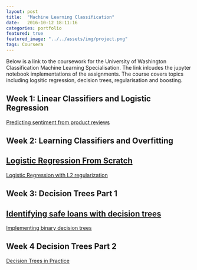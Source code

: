 ```yaml
---
layout: post
title:  "Machine Learning Classification"
date:   2016-10-12 18:11:16
categories: portfolio
featured: true
featured_image: "../../assets/img/project.png"
tags: Coursera
---
```


Below is a link to the coursework for the University of Washington Classification
Machine Learning Specialisation. The link inlcudes the jupyter notebook implementations of the assignments. The course covers topics including logsitic regression, decision trees, regularisation and boosting.

## Week 1: Linear Classifiers and Logistic Regression

[Predicting sentiment from product reviews](http://nbviewer.jupyter.org/github/DFoly/Machine-Learning/blob/master/Python/Classification/Week%201/module-2-linear-classifier-assignment-blank.ipynb)

## Week 2: Learning Classifiers and Overfitting

[Logistic Regression From Scratch](http://nbviewer.jupyter.org/github/DFoly/Machine-Learning/blob/master/Python/Classification/Week%202/module-3-linear-classifier-learning-assignment-blank.ipynb)
---

[Logistic Regression with L2 regularization](http://nbviewer.jupyter.org/github/DFoly/Machine-Learning/blob/master/Python/Classification/Week%202/module-4-linear-classifier-regularization-assignment-blank.ipynb)

## Week 3: Decision Trees Part 1

[Identifying safe loans with decision trees](http://nbviewer.jupyter.org/github/DFoly/Machine-Learning/blob/master/Python/Classification/Week%203/module-5-decision-tree-assignment-1-blank.ipynb)
---

[Implementing binary decision trees](http://nbviewer.jupyter.org/github/DFoly/Machine-Learning/blob/master/Python/Classification/Week%203/module-5-decision-tree-assignment-2-blank.ipynb)

## Week 4 Decision Trees Part 2

[Decision Trees in Practice](http://nbviewer.jupyter.org/github/DFoly/Machine-Learning/blob/master/Python/Classification/Week%204/module-6-decision-tree-practical-assignment-blank.ipynb)

